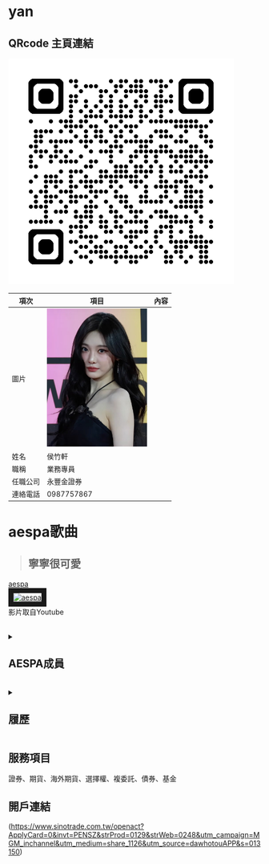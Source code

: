 # yan
## QRcode 主頁連結
![QRcode](qrcode_github.com.png)

|項次|項目|內容|
|---|---|---|
|圖片|<img src="Aespa_Ningning_2024_MMA.jpg" width="200" hieght="300">|
|姓名|侯竹軒|
|職稱|業務專員|
|任職公司|永豐金證券|
|連絡電話|0987757867|

# aespa歌曲
>## 寧寧很可愛

<a href ="https://www.youtube.com/watch?v=jWQx2f-CErU" target="_blank">aespa</a><br>
<a href ="https://www.youtube.com/watch?v=jWQx2f-CErU" target="_blank"><img src="https://img.youtube.com/vi/jWQx2f-CErU/sddefault.jpg" alt="aespa" width="720" hieght="360" border="10" /></a>
<br>影片取自Youtube


<br>

<details>
<summary>

## AESPA成員

</summary>
成員介紹<br>

|藝名|本名|生日|國籍|
|---|---|---|---|
|Karina|劉知珉|2000年4月11日|韓國|
|Giselle|内永枝利|2000年10月30日|日本|
|Winter|金旼炡|2001年1月1日|韓國|
|Ningning|寧藝卓|2002年10月23日|中國|
</details>
<br>

<details>
<summary>

## 履歷

</summary>

自我介紹<br>

我是侯竹軒，目前就讀於國立高雄第一科技大學金融系大四。我個性積極進取、責任感強，同時具備活潑開朗、勇於挑戰的特質。我來自屏東，高中開始對投資與經濟產生濃厚興趣，決定跨科考商管群，並立志進入金融系發展。

證照<br>

金融市場常識與職業道德、
信託業業務人員
證券商業務員
期貨商業務員
金融科技力
衍生性金融商品
  
證書<br>

通過高級金融管理師 (Financial Management Associate Plus，FMA+)


競賽經驗<br>

臺灣期貨交易所「112年下半年縱橫期海Trader就是你一大專院校模擬交易競賽」 
獲第六名 累積報酬率173%。 


</details>

## 服務項目

</summary>

證券、期貨、海外期貨、選擇權、複委託、債券、基金

</details>


## 開戶連結

</summary>

(https://www.sinotrade.com.tw/openact?ApplyCard=0&invt=PENSZ&strProd=0129&strWeb=0248&utm_campaign=MGM_inchannel&utm_medium=share_1126&utm_source=dawhotouAPP&s=013150)

</details>

